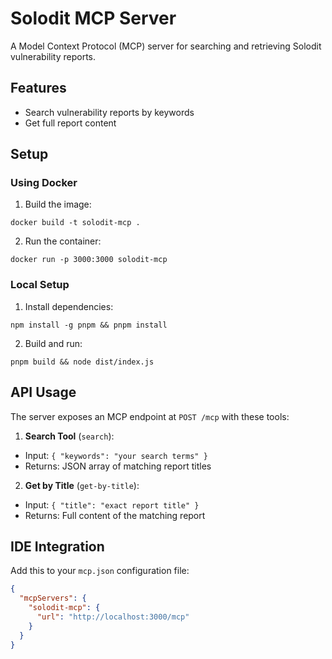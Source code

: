 # Solodit MCP Server

A Model Context Protocol (MCP) server for searching and retrieving Solodit vulnerability reports.

## Features
- Search vulnerability reports by keywords
- Get full report content

## Setup

### Using Docker
1. Build the image:
```shell
docker build -t solodit-mcp .
```
2. Run the container:
```shell
docker run -p 3000:3000 solodit-mcp
```

### Local Setup
1. Install dependencies:
```shell
npm install -g pnpm && pnpm install
```
2. Build and run:
```shell
pnpm build && node dist/index.js
```

## API Usage
The server exposes an MCP endpoint at `POST /mcp` with these tools:

1. **Search Tool** (`search`):
- Input: `{ "keywords": "your search terms" }`
- Returns: JSON array of matching report titles

2. **Get by Title** (`get-by-title`):
- Input: `{ "title": "exact report title" }`
- Returns: Full content of the matching report


## IDE Integration
Add this to your `mcp.json` configuration file:
```json
{
  "mcpServers": {
    "solodit-mcp": {
      "url": "http://localhost:3000/mcp"
    }
  }
}
```
